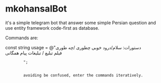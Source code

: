 # mkohansalBot
it's a simple telegram bot that answer some simple Persian question and use entity framework code-first as database.

Commands are:

const string usage = @"دستورات:
            سلام/درود
            خوبی
            چطوری /چه طوری            
            فیلم
            تبلیغ / تبلیغات
            پیام همگانی

            ";
            
            
            avoiding be confused, enter the commands iteratively.
